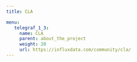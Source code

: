 ```yaml
---
title: CLA

menu:
   telegraf_1_3:
     name: CLA
     parent: about_the_project
     weight: 20
     url: https://influxdata.com/community/cla/
---
```

